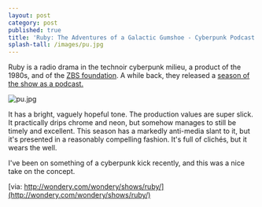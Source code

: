```yaml
---
layout: post
category: post
published: true
title: 'Ruby: The Adventures of a Galactic Gumshoe - Cyberpunk Podcast '
splash-tall: /images/pu.jpg
---
```

Ruby is a radio drama in the technoir cyberpunk milieu, a product of the 1980s, and of the [ZBS foundation](http://www.zbs.org/index_new.php). A while back, they released a [season of the show as a podcast.](http://wondery.com/wondery/shows/ruby/)

![pu.jpg]({{site.baseurl}}/images/pu.jpg)

It has a bright, vaguely hopeful tone. The production values are super slick. It practically drips chrome and neon, but somehow manages to still be timely and excellent. This season has a markedly anti-media slant to it, but it's presented in a reasonably compelling fashion. It's full of clichés, but it wears the well. 

I've been on something of a cyberpunk kick recently, and this was a nice take on the concept. 

[via: http://wondery.com/wondery/shows/ruby/](http://wondery.com/wondery/shows/ruby/)
